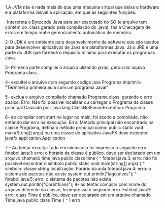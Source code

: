 1.A JVM não é nada mais do que uma máquina virtual que deixa o hardware e a plataforma visível a aplicação, em que as seguintes funções:

-Interpreta o Bytecode Java para ser executado no SO (o arquivo tem contém oo .class gerado pela compilação do .java), faz a Checagem de erros em tempo real e gerenciamento automático de memória.

2-O JDK é um ambiente para desenvolvimento de software que são usados ​​para desenvolver aplicativos de Java em plataformas Java. Já o JRE é uma parte do JDK que fornece o requisito mínimo para executar os programas Java.

3- Primeria parte compilei o arquivo ulizando javac, gerou um aquivo Programa.class.

4- excultei o arquivo com segundo codigo java Programa imprimil= "Terminei a primeira aula com um programa Java!"

5- exclua o arquivo compilado chamado Programa.class, gerando o erro abaixo. Erro: Não foi possível localizar ou carregar o Programa da classe principal Causado por: java.lang.ClassNotFoundException: Programa

6- ao compilar com start no lugar no main, foi aceito e compilado, não entando dar erro na execução. Erro: Método principal não encontrado na classe Programa, defina o método principal como: public static void main(String[] args) ou uma classe de aplicativo JavaFX deve estender javafx.application.Application

7 - Ao tentar excultar tudo em minusculo foi impresso o seguinte erro. fotebol.java:1: erro: o horário da classe é público, deve ser declarado em um arquivo chamado time.java public class time { ^ fotebol.java:3: erro: não foi possível encontrar o símbolo public static void main(string[] args) { ^ símbolo: classe string localização: horário da aula fotebol.java:4: erro: o sistema de pacotes não existe system.out.println("iago alves"); ^ fotebol.java:5: erro: o sistema de pacotes não existe system.out.println("Corinthians"); 8- ao tentar compilar com nome do arquivo diferente da classe, foi impresso o segundo erro. Futebol.java:1: erro: class Time é público, deve ser declarado em um arquivo chamado Time.java public class Time { ^ 1 erro
